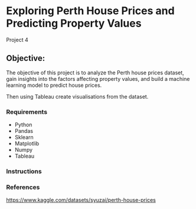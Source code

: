 # Exploring Perth House Prices and Predicting Property Values
Project 4



## Objective: 

The objective of this project is to analyze the Perth house prices dataset, gain insights into the factors affecting property values, and build a machine learning model to predict house prices. 

Then using Tableau create visualisations from the dataset.

### Requirements

* Python
* Pandas
* Sklearn
* Matplotlib
* Numpy
* Tableau

### Instructions


### References

https://www.kaggle.com/datasets/syuzai/perth-house-prices